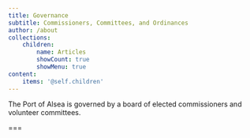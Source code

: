 ```yaml
---
title: Governance
subtitle: Commissioners, Committees, and Ordinances
author: /about
collections:
    children:
        name: Articles
        showCount: true
        showMenu: true
content:
    items: '@self.children'
---
```


The Port of Alsea is governed by a board of elected commissioners and volunteer committees.

===



